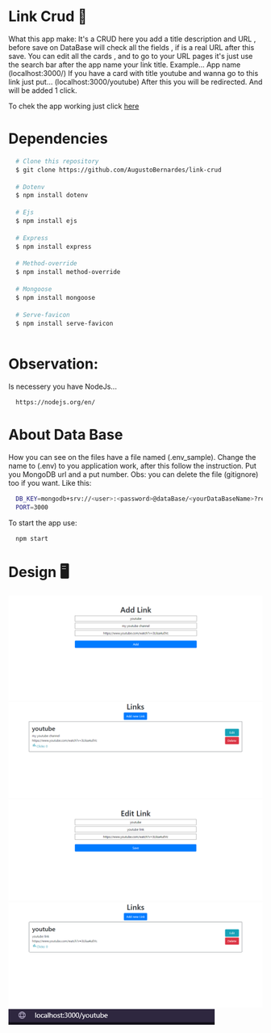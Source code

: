 # Link Crud 💾

What this app make:
It's a CRUD here you add a title description and URL , before save on DataBase will check all the fields , if is a real URL after this save.
You can edit all the cards , and to go to your URL pages it's just use the search bar after the app name your link title. Example...
App name (localhost:3000/)
If you have a card with title youtube and wanna go to this link just put...
(localhost:3000/youtube)
After this you will be redirected.
And will be added 1 click.

To chek the app working just click [here](https://link-crud.herokuapp.com)

# Dependencies

```bash
  # Clone this repository
  $ git clone https://github.com/AugustoBernardes/link-crud
  
  # Dotenv
  $ npm install dotenv
  
  # Ejs
  $ npm install ejs
  
  # Express
  $ npm install express
  
  # Method-override
  $ npm install method-override
  
  # Mongoose
  $ npm install mongoose
  
  # Serve-favicon
  $ npm install serve-favicon
  
```
#  Observation:
  Is necessery you have NodeJs...
  ```bash
    https://nodejs.org/en/
  ```
  
# About Data Base

How you can see on the files have a file named (.env_sample).
Change the name to (.env) to you application work, after this follow the instruction.
Put you MongoDB url and a put number.
Obs: you can delete the file (gitignore) too if you want.
Like this:
```bash
  DB_KEY=mongodb+srv://<user>:<password>@dataBase/<yourDataBaseName>?retryWrites=true&w=majority
  PORT=3000
```

To start  the app use:
```console
  npm start
```

# Design 🖥️

![1Image](design/design1.png)
![2Image](design/design2.png)
![3Image](design/design3.png)
![4Image](design/design4.png)
![5Image](design/design5.png)

